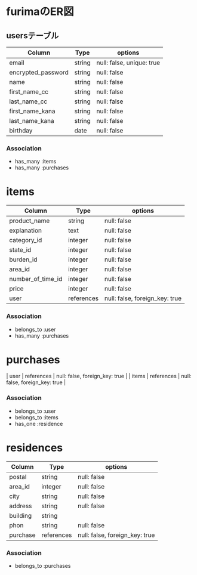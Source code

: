 # furimaのER図

## usersテーブル

| Column              | Type   | options                   |
| ------------------- | ------ | ------------------------- |
| email               | string | null: false, unique: true |
| encrypted_password  | string | null: false               |
| name                | string | null: false               |
| first_name_cc       | string | null: false               |
| last_name_cc        | string | null: false               |
| first_name_kana     | string | null: false               |
| last_name_kana      | string | null: false               |
| birthday            | date   | null: false               |

### Association

- has_many :items
- has_many :purchases

# items

| Column            | Type       | options                        |
| ----------------- | ---------- | ------------------------------ |
| product_name      | string     | null: false                    |
| explanation       | text       | null: false                    |
| category_id       | integer    | null: false                    |
| state_id          | integer    | null: false                    |
| burden_id         | integer    | null: false                    |
| area_id           | integer    | null: false                    |
| number_of_time_id | integer    | null: false                    |
| price             | integer    | null: false                    |
| user              | references | null: false, foreign_key: true |

### Association

- belongs_to :user
- has_many :purchases

# purchases

| user  | references | null: false, foreign_key: true |
| items | references | null: false, foreign_key: true |

### Association

- belongs_to :user
- belongs_to :items
- has_one :residence

# residences

| Column     | Type       | options                        |
| -----------| ---------- | ------------------------------ |
| postal     | string     | null: false                    |
| area_id    | integer    | null: false                    |
| city       | string     | null: false                    |
| address    | string     | null: false                    |
| building   | string     |                                |
| phon       | string     | null: false                    |
| purchase   | references | null: false, foreign_key: true |


### Association

- belongs_to :purchases
